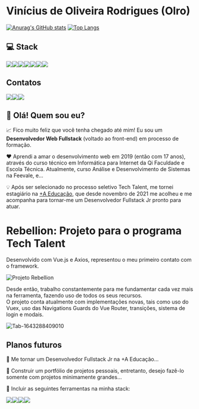 # Vinícius de Oliveira Rodrigues (Olro)

[![Anurag's GitHub stats](https://github-readme-stats.vercel.app/api?username=viniciusOlro&count_private=true&show_icons=true&theme=tokyonight)](https://github.com/anuraghazra/github-readme-stats)
[![Top Langs](https://github-readme-stats.vercel.app/api/top-langs/?username=viniciusOlro&langs_count=8&theme=tokyonight&layout=compact)](https://github.com/anuraghazra/github-readme-stats)

## 💻 Stack

![](https://img.shields.io/badge/HTML5-E34F26?style=for-the-badge&logo=html5&logoColor=white)![](https://img.shields.io/badge/CSS3-1572B6?style=for-the-badge&logo=css3&logoColor=white)![](https://img.shields.io/badge/Sass-CC6699?style=for-the-badge&logo=sass&logoColor=white)![](https://img.shields.io/badge/JavaScript-323330?style=for-the-badge&logo=javascript&logoColor=F7DF1E)![](https://img.shields.io/badge/Node.js-339933?style=for-the-badge&logo=nodedotjs&logoColor=white)![](https://img.shields.io/badge/Express.js-000000?style=for-the-badge&logo=express&logoColor=white)![](https://img.shields.io/badge/Vue.js-35495E?style=for-the-badge&logo=vuedotjs&logoColor=4FC08D)

## Contatos

![](https://img.shields.io/badge/LinkedIn-0077B5?style=for-the-badge&logo=linkedin&logoColor=white)![](https://img.shields.io/badge/Gmail-D14836?style=for-the-badge&logo=gmail&logoColor=white)![](https://img.shields.io/badge/WhatsApp-25D366?style=for-the-badge&logo=whatsapp&logoColor=white)

## 🧐 Olá! Quem sou eu?

📈 Fico muito feliz que você tenha chegado até mim! Eu sou um **Desenvolvedor Web Fullstack** (voltado ao front-end) em processo de formação.  

❤ Aprendi a amar o desenvolvimento web em 2019 (então com 17 anos), através do curso técnico em Informática para Internet da Qi Faculdade e Escola Técnica.
Atualmente, curso Análise e Desenvolvimento de Sistemas na Feevale, e...  

💡 Após ser selecionado no processo seletivo Tech Talent, me tornei estagiário na [+A Educação](https://www.grupoa.com.br/), que desde novembro de 2021 me acolheu e me acompanha para tornar-me um Desenvolvedor Fullstack Jr pronto para atuar.

# Rebellion: Projeto para o programa Tech Talent

Desenvolvido com Vue.js e Axios, representou o meu primeiro contato com o framework.

![Projeto Rebellion](https://user-images.githubusercontent.com/88220429/151361756-86f325a1-ee5b-4b54-9a73-2b49aa7b7700.jpg)

Desde então, trabalho constantemente para me fundamentar cada vez mais na ferramenta, fazendo uso de todos os seus recursos.  
O projeto conta atualmente com implementações novas, tais como uso do Vuex, uso das Navigations Guards do Vue Router, transições, sistema de login e modais.

![Tab-1643288409010](https://user-images.githubusercontent.com/88220429/151364470-fd42f525-67de-48a3-8c5d-f2709c87549f.gif)

## Planos futuros

👨 Me tornar um Desenvolvedor Fullstack Jr na +A Educação...  

📝 Construir um portfólio de projetos pessoais, entretanto, desejo fazê-lo somente com projetos minimamente grandes...  

🚀 Incluir as seguintes ferramentas na minha stack:  

![](https://img.shields.io/badge/React-20232A?style=for-the-badge&logo=react&logoColor=61DAFB)![](https://img.shields.io/badge/React_Native-20232A?style=for-the-badge&logo=react&logoColor=61DAFB)![](https://img.shields.io/badge/AngularJS-E23237?style=for-the-badge&logo=angularjs&logoColor=white)![](https://img.shields.io/badge/adonis%20js-220052?style=for-the-badge&logo=adonisjs&logoColor=white)  
